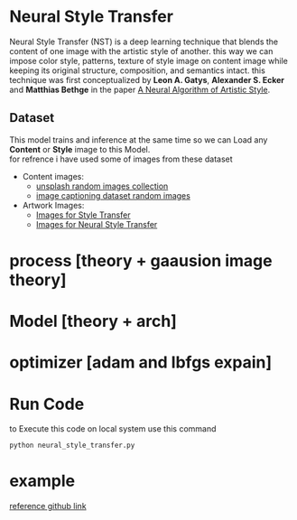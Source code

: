 # Neural Style Transfer
Neural Style Transfer (NST) is a deep learning technique that blends the content of one image with the artistic style of another. this way we can impose color style, patterns, texture of style image on content image while keeping its original structure, composition, and semantics intact.
this technique was first conceptualized by **Leon A. Gatys**, **Alexander S. Ecker** and **Matthias Bethge** in the paper [A Neural Algorithm of Artistic Style](https://arxiv.org/pdf/1508.06576).

## Dataset
This model trains and inference at the same time so we can Load any **Content** or **Style** image to this Model.<br>
for refrence i have used some of images from these dataset
- Content images:
    - [unsplash random images collection](https://www.kaggle.com/datasets/lprdosmil/unsplash-random-images-collection)
    - [image captioning dataset random images](https://www.kaggle.com/datasets/shamsaddin97/image-captioning-dataset-random-images)
- Artwork Images:
    - [Images for Style Transfer](https://www.kaggle.com/datasets/soumikrakshit/images-for-style-transfer)
    - [Images for Neural Style Transfer](https://www.kaggle.com/datasets/whale9490/images-from-nga-and-unsplash)

# process [theory + gaausion image theory]
<!-- add image precrocess in this-->

# Model [theory + arch]

# optimizer [adam and lbfgs expain]

# Run Code
to Execute this code on local system use this command
```console
python neural_style_transfer.py 
```

# example

[reference github link](https://github.com/gordicaleksa/pytorch-neural-style-transfer)
